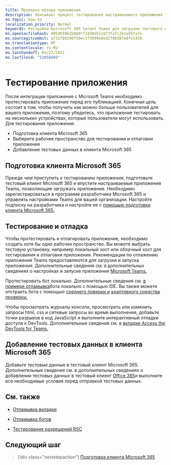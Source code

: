 ```yaml
---
title: Проверка обзора приложения
description: Описывает процесс тестирования настраиваемого приложения Teams в Microsoft 365
ms.topic: how-to
localization_priority: Normal
keywords: Настройка microsoft 365 tenant Teams для загрузки тестового приложения
ms.openlocfilehash: d95d65961b060ff1938d51c0f3fafc2b1e56fa7e
ms.sourcegitcommit: a732789190f59ec1f3699e8ad2f06387e8fe1458
ms.translationtype: MT
ms.contentlocale: ru-RU
ms.lasthandoff: 04/27/2021
ms.locfileid: "52058609"
---
```

# <a name="test-your-app"></a>Тестирование приложения

После интеграции приложения с Microsoft Teams необходимо протестировать приложение перед его публикацией. Конечная цель состоит в том, чтобы получить как можно больше пользователей для вашего приложения, поэтому убедитесь, что приложение тестировать на нескольких устройствах, которые пользователи могут использовать. Для тестирования приложения:

* Подготовка клиента Microsoft 365
* Выберите рабочее пространство для тестирования и отлаговки приложения
* Добавление тестовых данных в клиента Microsoft 365

## <a name="prepare-your-microsoft-365-tenant"></a>Подготовка клиента Microsoft 365

Прежде чем приступить к тестированию приложения, подготовьте тестовый клиент Microsoft 365 и впустите настраиваемые приложения Teams, позволяющие загружать приложение. Необходимо зарегистрироваться в программе разработчика Microsoft 365 и управлять настройками Teams для вашей организации. Настройте подписку на разработчика и настройте ее с [помощью подготовки клиента Microsoft 365.](~/concepts/build-and-test/prepare-your-o365-tenant.md)

## <a name="test-and-debug"></a>Тестирование и отладка

Чтобы протестировать и отлагировать приложение, необходимо создать хотя бы одно рабочее пространство. Вы можете выбрать тестовую установку, например локальный хост или облачный хост для тестирования и отлаговки приложения. Рекомендации по отлажению приложения Teams предоставляются для загрузки и запуска приложения. Дополнительные сведения см. в дополнительных сведениях о настройках и запуске приложения [Microsoft Teams.](~/concepts/build-and-test/debug.md)

Протестировать бот локально. Дополнительные сведения см. [в примере отламывка](~/bots/how-to/debug/locally-with-an-ide.md)бота локально с помощью IDE. Вы также можете отстраить бота с помощью [среднего поверки и](/azure/bot-service/bot-service-debug-inspection-middleware?view=azure-bot-service-4.0&tabs=csharp&preserve-view=true) [адаптивного средства проверки.](/azure/bot-service/bot-service-debug-adaptive-tools?view=azure-bot-service-4.0&preserve-view=true) 

Чтобы просмотреть журналы консоли, просмотреть или изменить запросы html, css и сетевые запросы во время выполнения, добавьте точки разрывов в код JavaScript и выполните интерактивный отладки доступа к DevTools. Дополнительные сведения см. в [вкладке Access the DevTools for Teams.](~/tabs/how-to/developer-tools.md) 

## <a name="add-test-data-to-your-microsoft-365-tenant"></a>Добавление тестовых данных в клиента Microsoft 365

Добавьте тестовые данные в тестовый клиент Microsoft 365. Дополнительные сведения см. в дополнительных сведениях о добавлении тестовых данных в тестовый клиент [Office 365](~/concepts/build-and-test/test-data.md)и выполните все необходимые условия перед отправкой тестовых данных.

## <a name="see-also"></a>См. также

- [Отламывка вкладки](~/tabs/how-to/developer-tools.md)
 
- [Отламывка ботов](~/bots/how-to/debug/locally-with-an-ide.md)

- [Тестирование разрешений RSC](~/graph-api/rsc/test-resource-specific-consent.md)

## <a name="next-step"></a>Следующий шаг

> [!div class="nextstepaction"]
> [Подготовка клиента Microsoft 365](~/concepts/build-and-test/prepare-your-o365-tenant.md)
